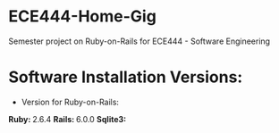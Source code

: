 # ECE444-Home-Gig
Semester project on Ruby-on-Rails for ECE444 - Software Engineering

# Software Installation Versions:

* Version for Ruby-on-Rails:

<b> Ruby: </b> 2.6.4 
<b> Rails: </b> 6.0.0
<b> Sqlite3: </b>  